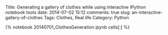 Title: Generating a gallery of clothes while using interactive IPython notebook tools
date: 2014-07-02 15:12
comments: true
slug: an-interactive-gallery-of-clothes
Tags: Clothes, Real life
Category: Python

{% notebook 20140701_ClothesGeneration.ipynb cells[:] %}
